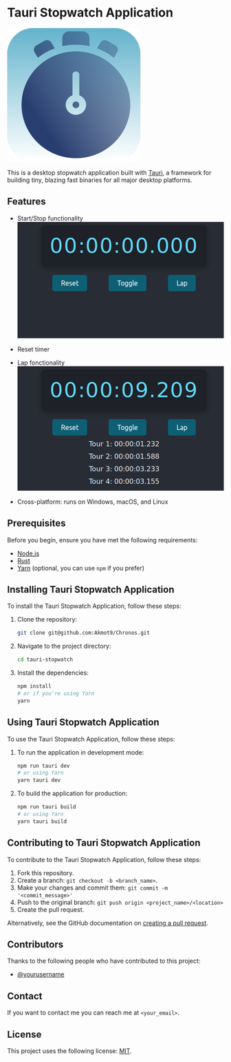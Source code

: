 # Tauri Stopwatch Application
![logo](src-tauri/icons/Square310x310Logo.png)

This is a desktop stopwatch application built with [Tauri](https://tauri.studio/), a framework for building tiny, blazing fast binaries for all major desktop platforms.

## Features

- Start/Stop functionality
![start](<docs/Capture d’écran du 2023-12-12 09-40-08.png>)

- Reset timer
- Lap fonctionality 
![start](<docs/Capture d’écran du 2023-12-12 09-41-31.png>)

- Cross-platform: runs on Windows, macOS, and Linux

## Prerequisites

Before you begin, ensure you have met the following requirements:

- [Node.js](https://nodejs.org/)
- [Rust](https://www.rust-lang.org/)
- [Yarn](https://yarnpkg.com/) (optional, you can use `npm` if you prefer)

## Installing Tauri Stopwatch Application

To install the Tauri Stopwatch Application, follow these steps:

1. Clone the repository:
   ```sh
   git clone git@github.com:Akmot9/Chronos.git
   ```
2. Navigate to the project directory:
   ```sh
   cd tauri-stopwatch
   ```
3. Install the dependencies:
   ```sh
   npm install
   # or if you're using Yarn
   yarn
   ```

## Using Tauri Stopwatch Application

To use the Tauri Stopwatch Application, follow these steps:

1. To run the application in development mode:
   ```sh
   npm run tauri dev
   # or using Yarn
   yarn tauri dev
   ```
2. To build the application for production:
   ```sh
   npm run tauri build
   # or using Yarn
   yarn tauri build
   ```

## Contributing to Tauri Stopwatch Application

To contribute to the Tauri Stopwatch Application, follow these steps:

1. Fork this repository.
2. Create a branch: `git checkout -b <branch_name>`.
3. Make your changes and commit them: `git commit -m '<commit_message>'`
4. Push to the original branch: `git push origin <project_name>/<location>`
5. Create the pull request.

Alternatively, see the GitHub documentation on [creating a pull request](https://help.github.com/articles/creating-a-pull-request/).

## Contributors

Thanks to the following people who have contributed to this project:

- [@yourusername](https://github.com/Akmot9)

## Contact

If you want to contact me you can reach me at `<your_email>`.

## License

This project uses the following license: [MIT](<link_to_license>).
